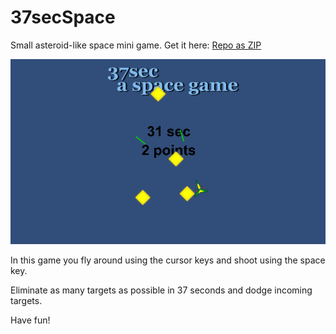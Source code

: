 # 37secSpace

Small asteroid-like space mini game. Get it here: <a href="https://github.com/broxp/37secSpace/archive/master.zip">Repo as ZIP</a>

<img src="screen1.png" />

In this game you fly around using the cursor keys and shoot using the space key.

Eliminate as many targets as possible in 37 seconds and dodge incoming targets.

Have fun!
